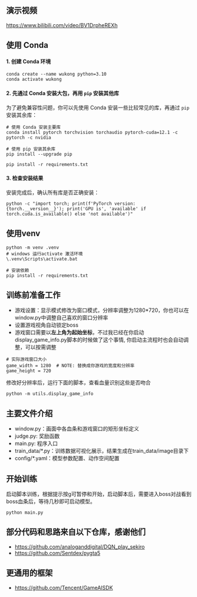 ## 演示视频
https://www.bilibili.com/video/BV1DrpheREXh




## 使用 Conda

#### 1. 创建 Conda 环境
```shell
conda create --name wukong python=3.10
conda activate wukong
```

#### 2. 先通过 Conda 安装大包，再用 `pip` 安装其他库
为了避免兼容性问题，你可以先使用 Conda 安装一些比较常见的库，再通过 `pip` 安装其余库：

```shell
# 使用 Conda 安装主要库
conda install pytorch torchvision torchaudio pytorch-cuda=12.1 -c pytorch -c nvidia

# 使用 pip 安装其余库
pip install --upgrade pip

pip install -r requirements.txt

```

#### 3. 检查安装结果
安装完成后，确认所有库是否正确安装：

```shell
python -c "import torch; print(f'PyTorch version: {torch.__version__}'); print('GPU is', 'available' if torch.cuda.is_available() else 'not available')"

```

## 使用venv
```
python -m venv .venv
# windows 运行activate 激活环境
\.venv\Scripts\activate.bat

# 安装依赖
pip install -r requirements.txt
```

## 训练前准备工作
- 游戏设置：显示模式修改为窗口模式，分辨率调整为1280*720，你也可以在window.py中调整自己喜欢的窗口分辨率
- 设置游戏视角自动锁定boss
- 游戏窗口需要以**左上角为起始坐标**，不过我已经在你启动display_game_info.py脚本的时候做了这个事情, 你启动主流程时也会自动调整，可以按需调整
```
# 实际游戏窗口大小
game_width = 1280  # NOTE: 替换成你游戏的宽度和分辨率
game_height = 720
```
修改好分辨率后，运行下面的脚本，查看血量识别这些是否吻合
```
python -m utils.display_game_info
```

## 主要文件介绍
- window.py：画面中各血条和游戏窗口的矩形坐标定义
- judge.py: 奖励函数
- main.py: 程序入口
- train_data/*.py：训练数据可视化展示，结果生成在train_data/image目录下
- config/*.yaml：模型参数配置、动作空间配置

## 开始训练
启动脚本训练，根据提示按g可暂停和开始，启动脚本后，需要进入boss对战看到boss血条后，等待几秒即可启动模型。
```
python main.py 
```


## 部分代码和思路来自以下仓库，感谢他们
- https://github.com/analoganddigital/DQN_play_sekiro
- https://github.com/Sentdex/pygta5

## 更通用的框架
- https://github.com/Tencent/GameAISDK